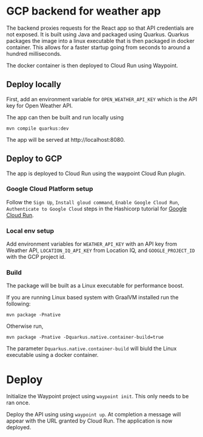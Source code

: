 # GCP backend for weather app

The backend proxies requests for the React app so that API credentials are not exposed.
It is built using Java and packaged using Quarkus. Quarkus packages the image into a 
linux executable that is then packaged in docker container. This allows for a faster
startup going from seconds to around a hundred milliseconds.

The docker container is then deployed to Cloud Run using Waypoint.

## Deploy locally

First, add an environment variable for `OPEN_WEATHER_API_KEY` which is the API key for Open Weather API.

The app can then be built and run locally using

```
mvn compile quarkus:dev
```

The app will be served at http://localhost:8080. 

## Deploy to GCP
The app is deployed to Cloud Run using the waypoint Cloud Run plugin.

### Google Cloud Platform setup

Follow the `Sign Up`, `Install gloud command`, `Enable Google Cloud Run`, `Authenticate to Google Cloud` steps in the Hashicorp tutorial for [Google Cloud Run](https://learn.hashicorp.com/tutorials/waypoint/google-cloud-run).

### Local env setup

Add environment variables for `WEATHER_API_KEY` with an API key from Weather API, `LOCATION_IQ_API_KEY` from Location IQ, and `GOOGLE_PROJECT_ID` with the GCP project id.

### Build

The package will be built as a Linux executable for performance boost.

If you are running Linux based system with GraalVM installed run the following:

```
mvn package -Pnative
```

Otherwise run,

```
mvn package -Pnative -Dquarkus.native.container-build=true
```

The parameter `Dquarkus.native.container-build` will biuld the Linux executable using a docker container.

# Deploy
Initialize the Waypoint project using `waypoint init`. This only needs to be ran once.

Deploy the API using using `waypoint up`. At completion a message will appear with the URL granted by Cloud Run. The application is now deployed.
